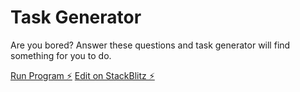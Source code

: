 # Task Generator
Are you bored? Answer these questions and task generator will find something for you to do.

[Run Program ⚡️](https://task-generator.stackblitz.io)
[Edit on StackBlitz ⚡️](https://stackblitz.com/edit/task-generator)
